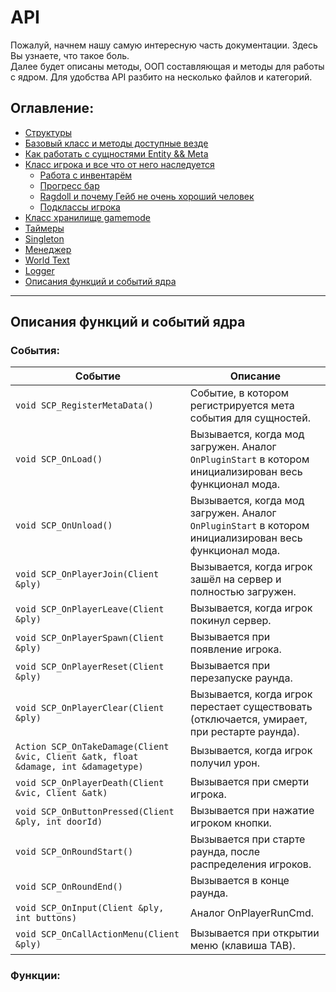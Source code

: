 # API

Пожалуй, начнем нашу самую интересную часть документации. Здесь Вы узнаете, что такое боль.  
Далее будет описаны методы, ООП составляющая и методы для работы с ядром. Для удобства API разбито на несколько файлов и категорий.

## Оглавление:  
- [Структуры](https://github.com/GeTtOo/SCP-Breach-CSGO/blob/main/docs/API/%5BRU%5D%20Entity.md)  
- [Базовый класс и методы доступные везде]()  
- [Как работать с сущностями Entity && Meta]()  
- [Класс игрока и все что от него наследуется]()  
  - [Работа с инвентарём]()  
  - [Прогресс бар]()  
  - [Ragdoll и почему Гейб не очень хороший человек]()  
  - [Подклассы игрока]()  
- [Класс хранилище gamemode]()  
- [Таймеры]()  
- [Singleton]()  
- [Менеджер]()  
- [World Text]()  
- [Logger]()  
- [Описания функций и событий ядра]()  

------------------

## Описания функций и событий ядра  

### События:  
| Событие       | Описание |
| ------------- | ---------|
| `void SCP_RegisterMetaData()` | Событие, в котором регистрируется мета события для сущностей.  |
| `void SCP_OnLoad()` | Вызывается, когда мод загружен. Аналог `OnPluginStart` в котором инициализирован весь функционал мода.  |
| `void SCP_OnUnload()` | Вызывается, когда мод загружен. Аналог `OnPluginStart` в котором инициализирован весь функционал мода.  |
| `void SCP_OnPlayerJoin(Client &ply)` | Вызывается, когда игрок зашёл на сервер и полностью загружен.  |
| `void SCP_OnPlayerLeave(Client &ply)` | Вызывается, когда игрок покинул сервер.  |
| `void SCP_OnPlayerSpawn(Client &ply)` | Вызывается при появление игрока.  |
| `void SCP_OnPlayerReset(Client &ply)` | Вызывается при перезапуске раунда.  |
| `void SCP_OnPlayerClear(Client &ply)` | Вызывается, когда игрок перестает существовать (отключается, умирает, при рестарте раунда).  |
| `Action SCP_OnTakeDamage(Client &vic, Client &atk, float &damage, int &damagetype)` | Вызывается, когда игрок получил урон.  |
| `void SCP_OnPlayerDeath(Client &vic, Client &atk)` | Вызывается при смерти игрока.  |
| `void SCP_OnButtonPressed(Client &ply, int doorId)` | Вызывается при нажатие игроком кнопки.  |
| `void SCP_OnRoundStart()` | Вызывается при старте раунда, после распределения игроков.  |
| `void SCP_OnRoundEnd()` | Вызывается в конце раунда.  |
| `void SCP_OnInput(Client &ply, int buttons)` | Аналог OnPlayerRunCmd.  |
| `void SCP_OnCallActionMenu(Client &ply)` | Вызывается при открытии меню (клавиша TAB).  |

### Функции:  
